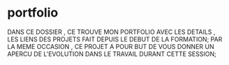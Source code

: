 # portfolio
DANS CE DOSSIER , CE TROUVE MON PORTFOLIO AVEC LES DETAILS , LES LIENS DES PROJETS FAIT DEPUIS LE DEBUT DE LA FORMATION;
PAR LA MEME OCCASION , CE PROJET A POUR BUT DE VOUS DONNER UN APERCU DE L'EVOLUTION DANS LE TRAVAIL DURANT CETTE SESSION;
